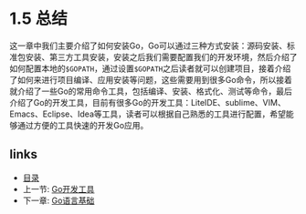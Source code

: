 # 1.5 总结

这一章中我们主要介绍了如何安装Go，Go可以通过三种方式安装：源码安装、标准包安装、第三方工具安装，安装之后我们需要配置我们的开发环境，然后介绍了如何配置本地的`$GOPATH`，通过设置`$GOPATH`之后读者就可以创建项目，接着介绍了如何来进行项目编译、应用安装等问题，这些需要用到很多Go命令，所以接着就介绍了一些Go的常用命令工具，包括编译、安装、格式化、测试等命令，最后介绍了Go的开发工具，目前有很多Go的开发工具：LiteIDE、sublime、VIM、Emacs、Eclipse、Idea等工具，读者可以根据自己熟悉的工具进行配置，希望能够通过方便的工具快速的开发Go应用。

## links
   * [目录](<preface.md>)
   * 上一节: [Go开发工具](<01.4.md>)
   * 下一章: [Go语言基础](<02.0.md>)
